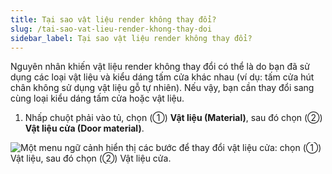 ```yaml
---
title: Tại sao vật liệu render không thay đổi?
slug: /tai-sao-vat-lieu-render-khong-thay-doi
sidebar_label: Tại sao vật liệu render không thay đổi?
---
```


Nguyên nhân khiến vật liệu render không thay đổi có thể là do bạn đã sử dụng các loại vật liệu và kiểu dáng tấm cửa khác nhau (ví dụ: tấm cửa hút chân không sử dụng vật liệu gỗ tự nhiên). Nếu vậy, bạn cần thay đổi sang cùng loại kiểu dáng tấm cửa hoặc vật liệu.

1. Nhấp chuột phải vào tủ, chọn (①) **Vật liệu (Material)**, sau đó chọn (②) **Vật liệu cửa (Door material)**.

![Một menu ngữ cảnh hiển thị các bước để thay đổi vật liệu cửa: chọn (①) Vật liệu, sau đó chọn (②) Vật liệu cửa.](https://storage.googleapis.com/jegavn_kb/images/5c1d17bb-5450-4371-80fc-47c3e1219b26.png)